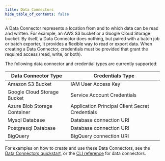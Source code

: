 ```yaml
---
title: Data Connectors
hide_table_of_contents: false
---
```


A Data Connector represents a location from and to which data can be read and written. For example, an AWS S3 bucket
or a Google Cloud Storage bucket. By itself, a Data Connector does nothing, but paired with a batch job or batch exporter,
it provides a flexible way to read or export data. When creating a Data Connector, credentials must be provided that grant the required access (read, write, or both).

The following data connector and credential types are currently supported:

| Data Connector Type          | Credentials Type                               |
|------------------------------|------------------------------------------------|
| Amazon S3 Bucket             | IAM User Access Key                            |
| Google Cloud Storage Bucket  | Service Account Credentials                    |
| Azure Blob Storage Container | Application Principal Client Secret Credentials |
| Mysql Database               | Database connection URI                        |
| Postgresql Database          | Database connection URI                        |
| BigQuery | BigQuery connection URI|

For examples on how to create and use these Data Connectors, see the [Data Connectors quickstart](docs/03-quickstart/03-data-connectors/index.md),
or the [CLI reference](docs/04-reference/01-cli-reference/strm/create/data-connector/index.md) for data connectors.
